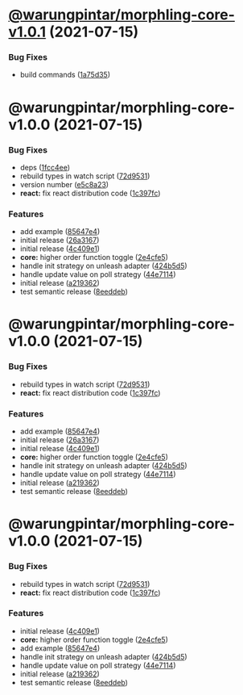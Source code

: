 # [@warungpintar/morphling-core-v1.0.1](https://gitlab.warungpintar.co/warungpintar/feature-toggle/compare/@warungpintar/morphling-core-v1.0.0...@warungpintar/morphling-core-v1.0.1) (2021-07-15)


### Bug Fixes

* build commands ([1a75d35](https://gitlab.warungpintar.co/warungpintar/feature-toggle/commit/1a75d35df93e78f1e7188407773144b7de3072ac))

# @warungpintar/morphling-core-v1.0.0 (2021-07-15)


### Bug Fixes

* deps ([1fcc4ee](https://gitlab.warungpintar.co/warungpintar/feature-toggle/commit/1fcc4ee48c2e2d39b7408bd0977876155822a3dc))
* rebuild types in watch script ([72d9531](https://gitlab.warungpintar.co/warungpintar/feature-toggle/commit/72d953109c0a3d0bd281ff385eb2f0fdbf753d6e))
* version number ([e5c8a23](https://gitlab.warungpintar.co/warungpintar/feature-toggle/commit/e5c8a2360b66e4a8f4565453aac0b58b32545d8a))
* **react:** fix react distribution code ([1c397fc](https://gitlab.warungpintar.co/warungpintar/feature-toggle/commit/1c397fc95d13d0f93119fee8beb18ab40999859c))


### Features

* add example ([85647e4](https://gitlab.warungpintar.co/warungpintar/feature-toggle/commit/85647e465b23a54386bb8a8956a2c246d1985a69))
* initial release ([26a3167](https://gitlab.warungpintar.co/warungpintar/feature-toggle/commit/26a31674daa03678a4c7e72b2ceed50aa1cc0d85))
* initial release ([4c409e1](https://gitlab.warungpintar.co/warungpintar/feature-toggle/commit/4c409e137b3e12e62e495ce31e8f9abb99175699))
* **core:** higher order function toggle ([2e4cfe5](https://gitlab.warungpintar.co/warungpintar/feature-toggle/commit/2e4cfe526b0ec1cb73bfb4fa18084115264b69b8))
* handle init strategy on unleash adapter ([424b5d5](https://gitlab.warungpintar.co/warungpintar/feature-toggle/commit/424b5d51f567ba79ae3931be8c3ccf93f06beb33))
* handle update value on poll strategy ([44e7114](https://gitlab.warungpintar.co/warungpintar/feature-toggle/commit/44e711417d8bb9e61d3f2a7a7146fea89644add5))
* initial release ([a219362](https://gitlab.warungpintar.co/warungpintar/feature-toggle/commit/a219362135f41d0851f063734d3b72bc7570900e))
* test semantic release ([8eeddeb](https://gitlab.warungpintar.co/warungpintar/feature-toggle/commit/8eeddeb6861188e9164e3eded67e75ab730cabfd))

# @warungpintar/morphling-core-v1.0.0 (2021-07-15)


### Bug Fixes

* rebuild types in watch script ([72d9531](https://gitlab.warungpintar.co/wartech/feature-toggle/commit/72d953109c0a3d0bd281ff385eb2f0fdbf753d6e))
* **react:** fix react distribution code ([1c397fc](https://gitlab.warungpintar.co/wartech/feature-toggle/commit/1c397fc95d13d0f93119fee8beb18ab40999859c))


### Features

* add example ([85647e4](https://gitlab.warungpintar.co/wartech/feature-toggle/commit/85647e465b23a54386bb8a8956a2c246d1985a69))
* initial release ([26a3167](https://gitlab.warungpintar.co/wartech/feature-toggle/commit/26a31674daa03678a4c7e72b2ceed50aa1cc0d85))
* initial release ([4c409e1](https://gitlab.warungpintar.co/wartech/feature-toggle/commit/4c409e137b3e12e62e495ce31e8f9abb99175699))
* **core:** higher order function toggle ([2e4cfe5](https://gitlab.warungpintar.co/wartech/feature-toggle/commit/2e4cfe526b0ec1cb73bfb4fa18084115264b69b8))
* handle init strategy on unleash adapter ([424b5d5](https://gitlab.warungpintar.co/wartech/feature-toggle/commit/424b5d51f567ba79ae3931be8c3ccf93f06beb33))
* handle update value on poll strategy ([44e7114](https://gitlab.warungpintar.co/wartech/feature-toggle/commit/44e711417d8bb9e61d3f2a7a7146fea89644add5))
* initial release ([a219362](https://gitlab.warungpintar.co/wartech/feature-toggle/commit/a219362135f41d0851f063734d3b72bc7570900e))
* test semantic release ([8eeddeb](https://gitlab.warungpintar.co/wartech/feature-toggle/commit/8eeddeb6861188e9164e3eded67e75ab730cabfd))

# @warungpintar/morphling-core-v1.0.0 (2021-07-15)


### Bug Fixes

* rebuild types in watch script ([72d9531](https://gitlab.warungpintar.co/wartech/feature-toggle/commit/72d953109c0a3d0bd281ff385eb2f0fdbf753d6e))
* **react:** fix react distribution code ([1c397fc](https://gitlab.warungpintar.co/wartech/feature-toggle/commit/1c397fc95d13d0f93119fee8beb18ab40999859c))


### Features

* initial release ([4c409e1](https://gitlab.warungpintar.co/wartech/feature-toggle/commit/4c409e137b3e12e62e495ce31e8f9abb99175699))
* **core:** higher order function toggle ([2e4cfe5](https://gitlab.warungpintar.co/wartech/feature-toggle/commit/2e4cfe526b0ec1cb73bfb4fa18084115264b69b8))
* add example ([85647e4](https://gitlab.warungpintar.co/wartech/feature-toggle/commit/85647e465b23a54386bb8a8956a2c246d1985a69))
* handle init strategy on unleash adapter ([424b5d5](https://gitlab.warungpintar.co/wartech/feature-toggle/commit/424b5d51f567ba79ae3931be8c3ccf93f06beb33))
* handle update value on poll strategy ([44e7114](https://gitlab.warungpintar.co/wartech/feature-toggle/commit/44e711417d8bb9e61d3f2a7a7146fea89644add5))
* initial release ([a219362](https://gitlab.warungpintar.co/wartech/feature-toggle/commit/a219362135f41d0851f063734d3b72bc7570900e))
* test semantic release ([8eeddeb](https://gitlab.warungpintar.co/wartech/feature-toggle/commit/8eeddeb6861188e9164e3eded67e75ab730cabfd))

